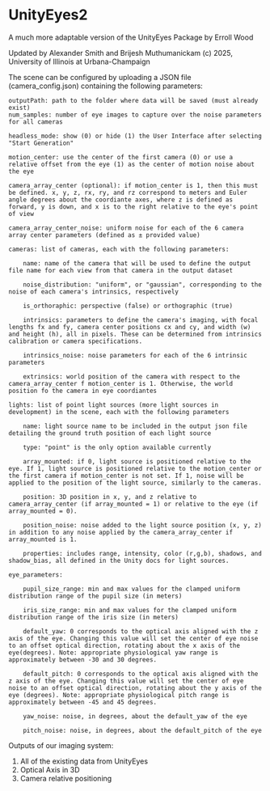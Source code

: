 # UnityEyes2
A much more adaptable version of the UnityEyes Package by Erroll Wood

Updated by Alexander Smith and Brijesh Muthumanickam
(c) 2025, University of Illinois at Urbana-Champaign

The scene can be configured by uploading a JSON file (camera_config.json) containing the following parameters:

    outputPath: path to the folder where data will be saved (must already exist)
    num_samples: number of eye images to capture over the noise parameters for all cameras

    headless_mode: show (0) or hide (1) the User Interface after selecting "Start Generation"

    motion_center: use the center of the first camera (0) or use a relative offset from the eye (1) as the center of motion noise about the eye

    camera_array_center (optional): if motion_center is 1, then this must be defined. x, y, z, rx, ry, and rz correspond to meters and Euler angle degrees about the coordiante axes, where z is defined as forward, y is down, and x is to the right relative to the eye's point of view

    camera_array_center_noise: uniform noise for each of the 6 camera array center parameters (defined as ± provided value)

    cameras: list of cameras, each with the following parameters:

        name: name of the camera that will be used to define the output file name for each view from that camera in the output dataset
    
        noise_distribution: "uniform", or "gaussian", corresponding to the noise of each camera's intrinsics, respectively
    
        is_orthoraphic: perspective (false) or orthographic (true)
    
        intrinsics: parameters to define the camera's imaging, with focal lengths fx and fy, camera center positions cx and cy, and width (w) and height (h), all in pixels. These can be determined from intrinsics calibration or camera specifications.
    
        intrinsics_noise: noise parameters for each of the 6 intrinsic parameters
    
        extrinsics: world position of the camera with respect to the camera_array_center f motion_center is 1. Otherwise, the world position fo the camera in eye coordiantes

    lights: list of point light sources (more light sources in development) in the scene, each with the following parameters

        name: light source name to be included in the output json file detailing the ground truth position of each light source

        type: "point" is the only option available currently

        array_mounted: if 0, light source is positioned relative to the eye. If 1, light source is positioned relative to the motion_center or the first camera if motion_center is not set. If 1, noise will be applied to the position of the light source, similarly to the cameras.

        position: 3D position in x, y, and z relative to camera_array_center (if array_mounted = 1) or relative to the eye (if array_mounted = 0).

        position_noise: noise added to the light source position (x, y, z) in addition to any noise applied by the camera_array_center if array_mounted is 1.

        properties: includes range, intensity, color (r,g,b), shadows, and shadow_bias, all defined in the Unity docs for light sources.

    eye_parameters:

        pupil_size_range: min and max values for the clamped uniform distribution range of the pupil size (in meters)

        iris_size_range: min and max values for the clamped uniform distribution range of the iris size (in meters)

        default_yaw: 0 corresponds to the optical axis aligned with the z axis of the eye. Changing this value will set the center of eye noise to an offset optical direction, rotating about the x axis of the eye(degrees). Note: appropriate physiological yaw range is approximately between -30 and 30 degrees.

        default_pitch: 0 corresponds to the optical axis aligned with the z axis of the eye. Changing this value will set the center of eye noise to an offset optical direction, rotating about the y axis of the eye (degrees). Note: appropriate physiological pitch range is approximately between -45 and 45 degrees.

        yaw_noise: noise, in degrees, about the default_yaw of the eye

        pitch_noise: noise, in degrees, about the default_pitch of the eye

    




Outputs of our imaging system:
1) All of the existing data from UnityEyes
2) Optical Axis in 3D
3) Camera relative positioning
